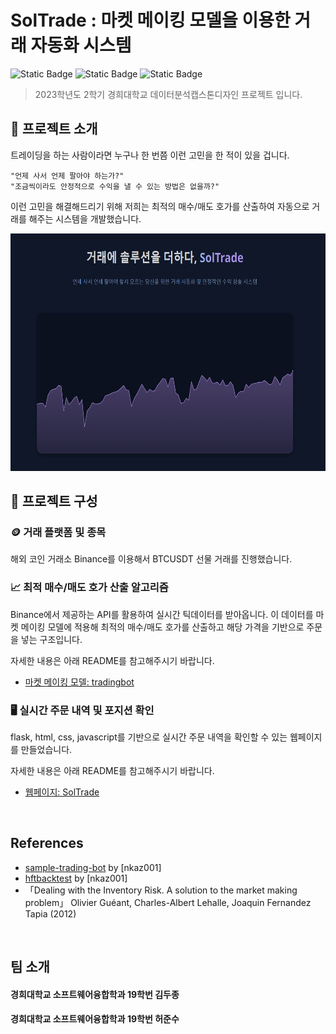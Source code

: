# SolTrade : 마켓 메이킹 모델을 이용한 거래 자동화 시스템

![Static Badge](https://img.shields.io/badge/project-KHU-<color>)
![Static Badge](https://img.shields.io/badge/version-1.0.0-informational)
![Static Badge](https://img.shields.io/badge/python-3.9|3.10-lightblue)

> 2023학년도 2학기 경희대학교 데이터분석캡스톤디자인 프로젝트 입니다.

## 🚀 프로젝트 소개

트레이딩을 하는 사람이라면 누구나 한 번쯤 이런 고민을 한 적이 있을 겁니다.

`"언제 사서 언제 팔아야 하는가?"`  
`"조금씩이라도 안정적으로 수익을 낼 수 있는 방법은 없을까?"`

이런 고민을 해결해드리기 위해 저희는 최적의 매수/매도 호가를 산출하여 자동으로 거래를 해주는 시스템을 개발했습니다.

<img src="./web/static/images/readme-image-1.png" width="700" height="380">

<br/>

## 📌 프로젝트 구성

### 🪙 거래 플랫폼 및 종목

해외 코인 거래소 Binance를 이용해서 BTCUSDT 선물 거래를 진행했습니다.

### 📈 최적 매수/매도 호가 산출 알고리즘

Binance에서 제공하는 API를 활용하여 실시간 틱데이터를 받아옵니다.
이 데이터를 마켓 메이킹 모델에 적용해 최적의 매수/매도 호가를 산출하고 해당 가격을 기반으로 주문을 넣는 구조입니다.

자세한 내용은 아래 README를 참고해주시기 바랍니다.

- [마켓 메이킹 모델: tradingbot](https://github.com/tuchongkim/visualize-binance/tree/main/tradingbot)

### 🖥️ 실시간 주문 내역 및 포지션 확인

flask, html, css, javascript를 기반으로 실시간 주문 내역을 확인할 수 있는 웹페이지를 만들었습니다.

자세한 내용은 아래 README를 참고해주시기 바랍니다.

- [웹페이지: SolTrade](https://github.com/tuchongkim/visualize-binance/tree/main/web)

<br/>

## References

- [sample-trading-bot](https://github.com/nkaz001/sample-trading-bot) by [nkaz001]
- [hftbacktest](https://github.com/nkaz001/hftbacktest) by [nkaz001]
- 「Dealing with the Inventory Risk. A solution to the market making problem」 Olivier Guéant, Charles-Albert Lehalle, Joaquin Fernandez Tapia (2012)

<br/>

## 팀 소개

#### 경희대학교 소프트웨어융합학과 19학번 김두종

#### 경희대학교 소프트웨어융합학과 19학번 허준수
